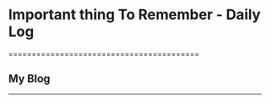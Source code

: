 # Important thing To Remember - Daily Log
=========================================
## My Blog
-----------------------------------------
